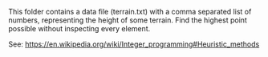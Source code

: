 This folder contains a data file (terrain.txt) with a comma separated list of numbers, representing the height of some terrain. Find the highest point possible without inspecting every element.

See: https://en.wikipedia.org/wiki/Integer_programming#Heuristic_methods